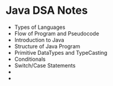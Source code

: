 # Java DSA Notes


- Types of Languages
- Flow of Program and Pseudocode
- Introduction to Java
- Structure of Java Program
- Primitive DataTypes and TypeCasting
- Conditionals 
- Switch/Case Statements
-
-